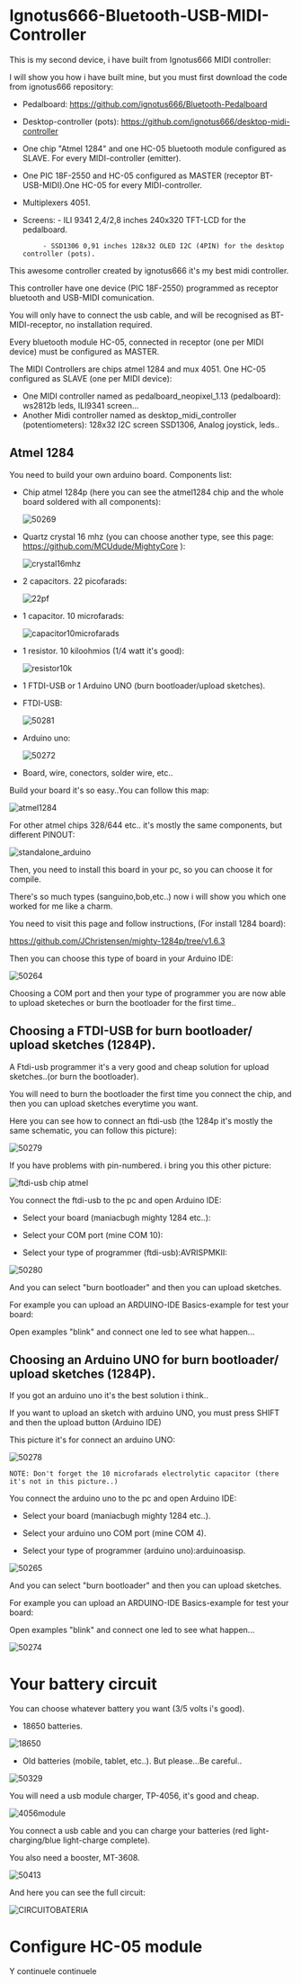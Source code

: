 # Ignotus666-Bluetooth-USB-MIDI-Controller
This is my second device, i have built from Ignotus666 MIDI controller:

I will show you how i have built mine, but you must first download the code from ignotus666 repository:

 - Pedalboard: https://github.com/ignotus666/Bluetooth-Pedalboard

 - Desktop-controller (pots): https://github.com/ignotus666/desktop-midi-controller


 - One chip "Atmel 1284" and one HC-05 bluetooth module configured as SLAVE. For every MIDI-controller (emitter).
 - One PIC 18F-2550 and HC-05 configured as MASTER (receptor BT-USB-MIDI).One HC-05 for every MIDI-controller.
 - Multiplexers 4051.
 - Screens: - ILI 9341 2,4/2,8 inches 240x320 TFT-LCD for the pedalboard.

            - SSD1306 0,91 inches 128x32 OLED I2C (4PIN) for the desktop controller (pots).
 
This awesome controller created by ignotus666 it's my best midi controller.

This controller have one device (PIC 18F-2550) programmed as receptor bluetooth and USB-MIDI comunication. 

You will only have to connect the usb cable, and will be recognised as BT-MIDI-receptor, no installation required.


 Every bluetooth module HC-05, connected in receptor (one per MIDI device) must be configured as MASTER.

The MIDI Controllers are chips atmel 1284 and mux 4051. One HC-05 configured as SLAVE (one per MIDI device):

 - One MIDI controller named as pedalboard_neopixel_1.13 (pedalboard): ws2812b leds, ILI9341 screen... 
 - Another Midi controller named as desktop_midi_controller (potentiometers): 128x32 I2C screen SSD1306, Analog joystick, leds..


## Atmel 1284

You need to build your own arduino board. Components list:

- Chip atmel 1284p (here you can see the atmel1284 chip and the whole board soldered with all components):

   ![50269](https://user-images.githubusercontent.com/80991642/188249419-77d77173-d762-4c7a-ac24-bf12f1ca94e5.jpg)
   


- Quartz crystal  16 mhz (you can choose another type, see this page: https://github.com/MCUdude/MightyCore ):

   ![crystal16mhz](https://user-images.githubusercontent.com/80991642/188249683-4184b998-f497-49fb-9cb6-9cccf182c4fd.png)



- 2 capacitors. 22 picofarads:

   ![22pf](https://user-images.githubusercontent.com/80991642/188249695-0400bfaf-fe53-4ffe-8346-dbfa276bd8d5.png)



- 1 capacitor. 10 microfarads:

   ![capacitor10microfarads](https://user-images.githubusercontent.com/80991642/188249796-e83dd31e-6677-4dcb-bcf7-218a2875536a.png)



- 1 resistor. 10 kiloohmios  (1/4  watt it's good):

    ![resistor10k](https://user-images.githubusercontent.com/80991642/188249926-cb25b5dc-9841-40eb-8c46-fd5cb1ba9a70.png)



- 1 FTDI-USB or 1 Arduino UNO (burn bootloader/upload sketches).
 - FTDI-USB:

   ![50281](https://user-images.githubusercontent.com/80991642/188249442-33d0131b-d722-4c33-a3ae-b85d3bdb62e0.jpg)


 - Arduino uno:

   ![50272](https://user-images.githubusercontent.com/80991642/188249457-9497a595-dc3b-4a73-a059-714f899d7a8d.png)


- Board, wire, conectors, solder wire, etc..

Build your board it's so easy..You can follow this map:

![atmel1284](https://user-images.githubusercontent.com/80991642/188251934-33c12f08-5b4e-4bc5-853b-1596b3b50b9a.png)

For other atmel chips 328/644 etc.. it's mostly the same components, but different PINOUT:

![standalone_arduino](https://user-images.githubusercontent.com/80991642/188252001-dbb5c8e9-f86c-4651-bfc5-4fd15e57db5c.png)


Then, you need to install this board in your pc, so you can choose it for compile.

There's so much types (sanguino,bob,etc..) now i will show you which one worked for me like a charm.

You need to visit this page and follow instructions, (For install 1284 board):

https://github.com/JChristensen/mighty-1284p/tree/v1.6.3

Then you can choose this type of board in your Arduino IDE:

![50264](https://user-images.githubusercontent.com/80991642/188249777-cf47c496-3979-4035-b6fd-4994014b81d4.png)

Choosing a COM port and then your type of programmer you are now able to upload sketeches or burn the bootloader for the first time..


## Choosing a FTDI-USB for burn bootloader/ upload sketches (1284P).

A Ftdi-usb programmer it's a very good and cheap solution for upload sketches..(or burn the bootloader).

You will need to burn the bootloader the first time you connect the chip, and then you can upload sketches everytime you want.

Here you can see how to connect an ftdi-usb (the 1284p it's mostly the same schematic, you can follow this picture):

![50279](https://user-images.githubusercontent.com/80991642/188249448-69ef2be5-8227-47bc-89f0-d9d214c05c21.png)

If you have problems with pin-numbered. i bring you this other picture:

![ftdi-usb chip atmel](https://user-images.githubusercontent.com/80991642/188252661-82feb4ad-9cb0-47b4-8fa5-3b5c7b71b41f.png)

You connect the ftdi-usb to the pc and open Arduino IDE:


- Select your board (maniacbugh mighty 1284 etc..):

- Select your COM port (mine COM 10):

- Select your type of programmer (ftdi-usb):AVRISPMKII:

![50280](https://user-images.githubusercontent.com/80991642/188249528-60330d37-2c5e-4091-b843-7455989ad99a.png)


And you can select "burn bootloader" and then you can upload sketches.

For example you can upload an ARDUINO-IDE Basics-example for test your board:


Open examples "blink" and connect one led to see what happen...

## Choosing an Arduino UNO for burn bootloader/ upload sketches (1284P).

If you got an arduino uno it's the best solution i think..

If you want to upload an sketch with arduino UNO, you must press SHIFT and then the upload button (Arduino IDE)

This picture it's for connect an arduino UNO:

![50278](https://user-images.githubusercontent.com/80991642/188249563-389d8151-8595-4c84-b004-f8b0d7cfb937.gif)

    NOTE: Don't forget the 10 microfarads electrolytic capacitor (there it's not in this picture..)


You connect the arduino uno to the pc and open Arduino IDE:


- Select your board (maniacbugh mighty 1284 etc..).

- Select your arduino uno COM port (mine COM 4).

- Select your type of programmer (arduino uno):arduinoasisp.

![50265](https://user-images.githubusercontent.com/80991642/188249494-11ef6aab-b6cb-476d-9aaa-a431de221bf3.png)

And you can select "burn bootloader" and then you can upload sketches.


For example you can upload an ARDUINO-IDE Basics-example for test your board:


Open examples "blink" and connect one led to see what happen...

![50274](https://user-images.githubusercontent.com/80991642/188249413-04938af2-d0fe-452e-9daa-710ddca12211.jpg)


# Your battery circuit

 You can choose whatever battery you want (3/5 volts i's good).

  - 18650 batteries.

   ![18650](https://user-images.githubusercontent.com/80991642/188254935-aa8c37af-5d47-4382-b714-c8a6a0ac6fdf.png)

  - Old batteries (mobile, tablet, etc..). But please...Be careful..

   ![50329](https://user-images.githubusercontent.com/80991642/188254926-39bac28b-aa3a-4872-b346-302078142226.jpg)

   You will need a usb module charger, TP-4056, it's good and cheap.

   ![4056module](https://user-images.githubusercontent.com/80991642/188254992-ab0ab3f9-a17c-4975-9eee-0e788d9f2140.png)

   You connect a usb cable and you can charge your batteries (red light-charging/blue light-charge complete).


   You also need a booster, MT-3608.

   ![50413](https://user-images.githubusercontent.com/80991642/188255087-ef10ed31-d8c9-4d24-85c6-f3923262dbae.jpg)

   And here you can see the full circuit:

   ![CIRCUITOBATERIA](https://user-images.githubusercontent.com/80991642/188255284-29e71dac-d7cc-421a-81ea-227b5371676d.png)


   # Configure HC-05 module

  Y continuele continuele